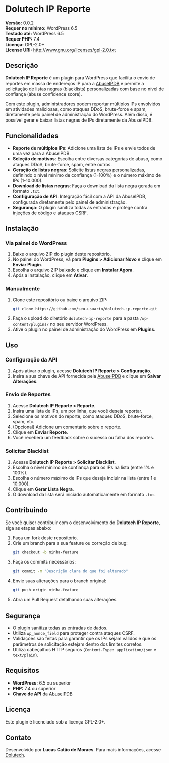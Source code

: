 # Dolutech IP Reporte

**Versão:** 0.0.2  
**Requer no mínimo:** WordPress 6.5  
**Testado até:** WordPress 6.5  
**Requer PHP:** 7.4  
**Licença:** GPL-2.0+  
**License URI:** http://www.gnu.org/licenses/gpl-2.0.txt  

## Descrição

**Dolutech IP Reporte** é um plugin para WordPress que facilita o envio de reportes em massa de endereços IP para a [AbuseIPDB](https://www.abuseipdb.com/) e permite a solicitação de listas negras (blacklists) personalizadas com base no nível de confiança (abuse confidence score).

Com este plugin, administradores podem reportar múltiplos IPs envolvidos em atividades maliciosas, como ataques DDoS, brute-force e spam, diretamente pelo painel de administração do WordPress. Além disso, é possível gerar e baixar listas negras de IPs diretamente da AbuseIPDB.

## Funcionalidades

- **Reporte de múltiplos IPs**: Adicione uma lista de IPs e envie todos de uma vez para a AbuseIPDB.
- **Seleção de motivos**: Escolha entre diversas categorias de abuso, como ataques DDoS, brute-force, spam, entre outros.
- **Geração de listas negras**: Solicite listas negras personalizadas, definindo o nível mínimo de confiança (1-100%) e o número máximo de IPs (1-10.000).
- **Download de listas negras**: Faça o download da lista negra gerada em formato `.txt`.
- **Configuração de API**: Integração fácil com a API da AbuseIPDB, configurada diretamente pelo painel de administração.
- **Segurança**: O plugin sanitiza todas as entradas e protege contra injeções de código e ataques CSRF.

## Instalação

### Via painel do WordPress

1. Baixe o arquivo ZIP do plugin deste repositório.
2. No painel do WordPress, vá para **Plugins > Adicionar Novo** e clique em **Enviar Plugin**.
3. Escolha o arquivo ZIP baixado e clique em **Instalar Agora**.
4. Após a instalação, clique em **Ativar**.

### Manualmente

1. Clone este repositório ou baixe o arquivo ZIP:
    ```bash
    git clone https://github.com/seu-usuario/dolutech-ip-reporte.git
    ```
2. Faça o upload do diretório `dolutech-ip-reporte` para a pasta `/wp-content/plugins/` no seu servidor WordPress.
3. Ative o plugin no painel de administração do WordPress em **Plugins**.

## Uso

### Configuração da API

1. Após ativar o plugin, acesse **Dolutech IP Reporte > Configuração**.
2. Insira a sua chave de API fornecida pela [AbuseIPDB](https://www.abuseipdb.com) e clique em **Salvar Alterações**.

### Envio de Reportes

1. Acesse **Dolutech IP Reporte > Reporte**.
2. Insira uma lista de IPs, um por linha, que você deseja reportar.
3. Selecione os motivos do reporte, como ataques DDoS, brute-force, spam, etc.
4. (Opcional) Adicione um comentário sobre o reporte.
5. Clique em **Enviar Reporte**.
6. Você receberá um feedback sobre o sucesso ou falha dos reportes.

### Solicitar Blacklist

1. Acesse **Dolutech IP Reporte > Solicitar Blacklist**.
2. Escolha o nível mínimo de confiança para os IPs na lista (entre 1% e 100%).
3. Escolha o número máximo de IPs que deseja incluir na lista (entre 1 e 10.000).
4. Clique em **Gerar Lista Negra**.
5. O download da lista será iniciado automaticamente em formato `.txt`.

## Contribuindo

Se você quiser contribuir com o desenvolvimento do **Dolutech IP Reporte**, siga as etapas abaixo:

1. Faça um fork deste repositório.
2. Crie um branch para a sua feature ou correção de bug:
    ```bash
    git checkout -b minha-feature
    ```
3. Faça os commits necessários:
    ```bash
    git commit -m "Descrição clara do que foi alterado"
    ```
4. Envie suas alterações para o branch original:
    ```bash
    git push origin minha-feature
    ```
5. Abra um Pull Request detalhando suas alterações.

## Segurança

- O plugin sanitiza todas as entradas de dados.
- Utiliza `wp_nonce_field` para proteger contra ataques CSRF.
- Validações são feitas para garantir que os IPs sejam válidos e que os parâmetros de solicitação estejam dentro dos limites corretos.
- Utiliza cabeçalhos HTTP seguros (`Content-Type: application/json` e `text/plain`).

## Requisitos

- **WordPress:** 6.5 ou superior
- **PHP:** 7.4 ou superior
- **Chave de API** da [AbuseIPDB](https://www.abuseipdb.com)

## Licença

Este plugin é licenciado sob a licença GPL-2.0+.

## Contato

Desenvolvido por **Lucas Catão de Moraes**. Para mais informações, acesse [Dolutech](https://dolutech.com).
